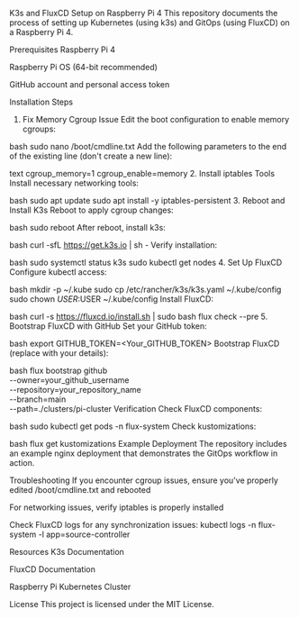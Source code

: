 K3s and FluxCD Setup on Raspberry Pi 4
This repository documents the process of setting up Kubernetes (using k3s) and GitOps (using FluxCD) on a Raspberry Pi 4.

Prerequisites
Raspberry Pi 4

Raspberry Pi OS (64-bit recommended)

GitHub account and personal access token

Installation Steps
1. Fix Memory Cgroup Issue
Edit the boot configuration to enable memory cgroups:

bash
sudo nano /boot/cmdline.txt
Add the following parameters to the end of the existing line (don't create a new line):

text
cgroup_memory=1 cgroup_enable=memory
2. Install iptables Tools
Install necessary networking tools:

bash
sudo apt update
sudo apt install -y iptables-persistent
3. Reboot and Install K3s
Reboot to apply cgroup changes:

bash
sudo reboot
After reboot, install k3s:

bash
curl -sfL https://get.k3s.io | sh -
Verify installation:

bash
sudo systemctl status k3s
sudo kubectl get nodes
4. Set Up FluxCD
Configure kubectl access:

bash
mkdir -p ~/.kube
sudo cp /etc/rancher/k3s/k3s.yaml ~/.kube/config
sudo chown $USER:$USER ~/.kube/config
Install FluxCD:

bash
curl -s https://fluxcd.io/install.sh | sudo bash
flux check --pre
5. Bootstrap FluxCD with GitHub
Set your GitHub token:

bash
export GITHUB_TOKEN=<Your_GITHUB_TOKEN>
Bootstrap FluxCD (replace with your details):

bash
flux bootstrap github \
  --owner=your_github_username \
  --repository=your_repository_name \
  --branch=main \
  --path=./clusters/pi-cluster
Verification
Check FluxCD components:

bash
sudo kubectl get pods -n flux-system
Check kustomizations:

bash
flux get kustomizations
Example Deployment
The repository includes an example nginx deployment that demonstrates the GitOps workflow in action.

Troubleshooting
If you encounter cgroup issues, ensure you've properly edited /boot/cmdline.txt and rebooted

For networking issues, verify iptables is properly installed

Check FluxCD logs for any synchronization issues: kubectl logs -n flux-system -l app=source-controller

Resources
K3s Documentation

FluxCD Documentation

Raspberry Pi Kubernetes Cluster

License
This project is licensed under the MIT License.
